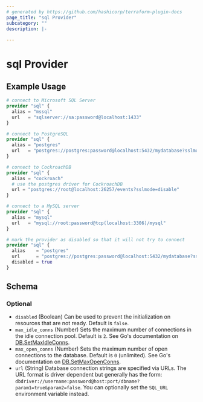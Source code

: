 ```yaml
---
# generated by https://github.com/hashicorp/terraform-plugin-docs
page_title: "sql Provider"
subcategory: ""
description: |-
  
---
```


# sql Provider



## Example Usage

```terraform
# connect to Microsoft SQL Server
provider "sql" {
  alias = "mssql"
  url   = "sqlserver://sa:password@localhost:1433"
}

# connect to PostgreSQL
provider "sql" {
  alias = "postgres"
  url   = "postgres://postgres:password@localhost:5432/mydatabase?sslmode=disable"
}

# connect to CockroachDB
provider "sql" {
  alias = "cockroach"
  # use the postgres driver for CockroachDB
  url = "postgres://root@localhost:26257/events?sslmode=disable"
}

# connect to a MySQL server
provider "sql" {
  alias = "mysql"
  url   = "mysql://root:password@tcp(localhost:3306)/mysql"
}

# mark the provider as disabled so that it will not try to connect
provider "sql" {
  alias    = "postgres"
  url      = "postgres://postgres:password@localhost:5432/mydatabase?sslmode=disable"
  disabled = true
}
```

<!-- schema generated by tfplugindocs -->
## Schema

### Optional

- `disabled` (Boolean) Can be used to prevent the initialization on resources that are not ready. Default is `false`.
- `max_idle_conns` (Number) Sets the maximum number of connections in the idle connection pool. Default is `2`. See Go's documentation on [DB.SetMaxIdleConns](https://golang.org/pkg/database/sql/#DB.SetMaxIdleConns).
- `max_open_conns` (Number) Sets the maximum number of open connections to the database. Default is `0` (unlimited). See Go's documentation on [DB.SetMaxOpenConns](https://golang.org/pkg/database/sql/#DB.SetMaxOpenConns).
- `url` (String) Database connection strings are specified via URLs. The URL format is driver dependent but generally has the form: `dbdriver://username:password@host:port/dbname?param1=true&param2=false`. You can optionally set the `SQL_URL` environment variable instead.
